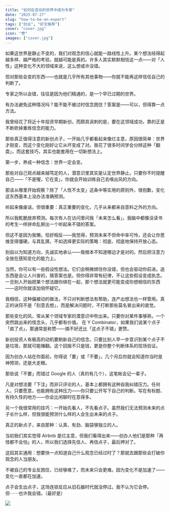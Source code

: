 ```yaml
---
title: "如何在变动的世界中成为专家"
date: "2025-07-27"
slug: "how-to-be-an-expert"
tags: ["创业", "好文推荐"]
cover: "cover.jpg"
icon: "😎"
images: ["cover.jpg"]
---
```

如果这世界是静止不变的，我们对观念的信心就能一路线性上升。某个想法经得起越多样、越严格的考验，就越可能是真的。许多人其实默默相信这一点——对「人性」这种变化不大的领域来说，这么想或许没错。



但对那些会变的东西——也就是几乎所有其他事物——你就不能再这样信任自己的判断了。



专家之所以会错，往往是因为他们精通的，是一个早已过期的世界。



有办法避免这种情况吗？能不能不被过时信念困住？答案是——可以，但得靠一点方法。



我曾经花了将近十年投资早期新创，而颇具讽刺的是，要在这领域成功，靠的正是不断砍掉重练信念的能力。



那些真正值得注意的新创点子，一开始几乎都看起来像烂主意，原因很简单：世界才刚变，而这个变化刚好让它从坏变成了对。我花了很多时间学会分辨这种「翻盘」，而这套技巧，其实也能套用在一切新想法上。



第一步，养成一种信念：世界一定会变。



那些对自己观点越来越笃定的人，潜意识里其实是认定世界静止。只要你不时提醒自己——「不是喔，它在变」，你就会开始训练自己去嗅出风的方向。



那该从哪里开始观察？除了「人性不太变」这条中等实用的原则外，很抱歉，变化这东西基本上没办法准确预测。



听起来像废话，但很重要：真正重要的变化，几乎从来都来自意料之外的方向。



所以我乾脆放弃预测。每次有人在访问里问我「未来怎么看」，我脑中都像没读书的考生一样拼命乱掰出一个听起来不错的答案。



但这不是因为我懒。恰好相反——我觉得，预测未来不但命中率可怜，还会让你思维变得僵硬。与其乱猜，不如选择更实际的策略：彻底、彻底地保持开放心态。



别自以为知道方向，先诚实地承认——我根本不知道哪边才是对的。然后把注意力全放在感知变化的能力上。



当然，你可以有一些假设性想法。它们会稍微绑住你没错，但也会驱动你前进。追东西是会让人兴奋的，猜答案也是。但你得非常有纪律，不让这些假设变成执念。
一旦别人开始把某个想法跟你绑在一起，那个想法就更可能变成你想相信的东西——这时你就该加倍怀疑它。



我相信，这种偏被动的做法，不只对判断想法有帮助，连产出想法也一样管用。真正的诀窍不是「刻意去想」，而是解决问题时，不打断那些莫名冒出来的直觉。



那些变化的风，常从某个领域专家的潜意识中吹出来。只要你对某件事够熟，一个突然跳出来的怪念头，几乎都有价值。
在 Y Combinator，如果我们说某个点子「疯了点」，那通常是称赞——搞不好还比「这点子不错」更赞。



新创投资人有极高的动机要刷新自己的信念。只要比别人早一步意识到某个点子不是垃圾，那就可能赚翻。这个回报不只是钱，更是你整个判断体系的现场验证。



因为创办人站在你面前，你得说「要」或「不要」，几个月后你就会知道你当时是神预测，还是大走眼。



那些说「不要」而错过 Google 的人（真的有几个），这笔帐会记一辈子。



凡是对想法要「下注」而非只评论的人，基本上都拥有这种自我纠错压力。任何人，只要愿意，也能拥有这种压力——你只要公开写下自己的判断。写在有标题、有持久性的地方——你会比闲聊时在意得多。



另一个我很常用的技巧：一开始先看人，不先看点子。虽然我们无法预测未来的点子长什么样，但我很能预测什么样的人会生出未来的点子。



真正的新点子，来自那种：认真、有劲、脑袋够独立的人。



当初我们其实觉得 Airbnb 是烂主意，但我们看得出来——创办人他们是那种「再怪都不会怕」的人，所以我们选择先信人、再信点子，最后押对了。



这招其实通用：想要快一点知道自己什么观念已经过时了？那就去跟那些会打破你观念的人当朋友。



不被自己的专业反困住，已经够难了，而未来只会更难。因为变化不是加速了——变化一直都在加速。



点子会生出点子，这场连锁反应从旧石器时代就没停过。我不认为它会停。
但⋯⋯也许我会错。（最好是）




![](https://prod-files-secure.s3.us-west-2.amazonaws.com/112d0858-5090-4d34-a606-b75eb8d65fd2/46476355-9cf3-4e99-9b7a-3531bc426380/1000202064.png?X-Amz-Algorithm=AWS4-HMAC-SHA256&X-Amz-Content-Sha256=UNSIGNED-PAYLOAD&X-Amz-Credential=ASIAZI2LB4664DG6PRBR%2F20251012%2Fus-west-2%2Fs3%2Faws4_request&X-Amz-Date=20251012T101237Z&X-Amz-Expires=3600&X-Amz-Security-Token=IQoJb3JpZ2luX2VjEIH%2F%2F%2F%2F%2F%2F%2F%2F%2F%2FwEaCXVzLXdlc3QtMiJHMEUCIA6llaKxF4ZSS3wfWqJEsoW95F8BBJaG56L6XHFIti%2FwAiEArM0LID0nKWLoxRhgV1BGXAgBNyKiHjSZMIvJgSz9vDEq%2FwMIKhAAGgw2Mzc0MjMxODM4MDUiDDrSuGPMyOtKI%2BS30yrcA9ESaZ3gZGVp9GBIANdgMvRhW3K9o6SrmTqwWgr9omNEKK54ydOPkVxFuE1h4Cd9R8sACstlsMIWkbG6YYpVQCvQCp0Z%2BaDhB1ripmOYiO%2B6lEE1PCR4SZ3uLN58sWYV%2FdinSFVmAkR8U9j8kOq8wIjrayNM46XgfgvpkTG6T4Sz7vInl0Go9206IywXmmhgGfDWHOfCWfMrAfl15TGA15Mit%2BRAJW0O41DHZ6bk7OOv2nBwigtE0%2B1zjPzCdarEAXBDZKpzvCjmOZPp1i7rlakCjeChTQG5wUjTjI%2FJwZ1OOmq56GDavCBA1edJ4nOPZYqO6caPIERKTU90NuFL%2F3uSErltoX5aeiPi4gSuk6AaOniV7TUvWg8%2FWj0MCtrrqQa48JkvLDItoJVnEp7xKBmLFn4lAcplBenvwazmo4QkQTYYOy4ydDuw3ARSdZ2w32d%2BOIR1J6a4%2B79jXmjt%2FJO%2FHnLCkRj0uVF8pHNwJz3NTAmYMGp7o%2BG4PjR2i9oknsvwFQBAGPZOcj6PotmN78TiNg9rtFqmbrd7oC%2BUuPO5W9d0F2ShQxV1f%2FxbEKOMPQF%2BR4LyyZklklecji7kNWG1feToNgFhRaknXfPyu38rjwTQ5QfbBTjSQ7QDMIbjrccGOqUBC0D8IEQQ%2FhljEEzUG43cXkgiLqP2JGyxhILBz9Yq44ZL5QadcW426EO3lcJpy7cCnN9aYb5tX8H2jwV0qmQ%2BmYZ5PpvEnw%2FI5LSroNQWwFVAPfCPU8O8eQynuLr%2BnZJfQu0RkH2K66xnXz3Wzh25wdiRaAdM0sWrFC%2B0iO8JUbGWz%2F1eDj%2ByaedWFbBuHs6j5rjTdyIt73fNVXNLRgb6y0UMS7IP&X-Amz-Signature=b4f5637bcd2494a9b00ed2210cfd31aed8dbdcb13d79ee5f7f3ec73ed216dfbe&X-Amz-SignedHeaders=host&x-amz-checksum-mode=ENABLED&x-id=GetObject)


